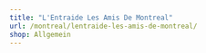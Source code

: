 ```yaml
---
title: "L'Entraide Les Amis De Montreal"
url: /montreal/lentraide-les-amis-de-montreal/
shop: Allgemein
---
```

